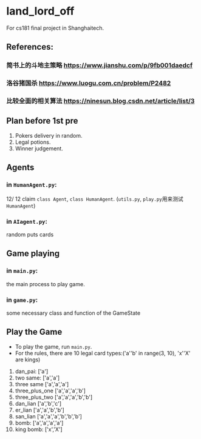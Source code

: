 # land_lord_off
For cs181 final project in Shanghaitech.

## References:
### 简书上的斗地主策略 https://www.jianshu.com/p/9fb001daedcf

### 洛谷猪国杀 https://www.luogu.com.cn/problem/P2482

### 比较全面的相关算法 https://ninesun.blog.csdn.net/article/list/3

## Plan before 1st pre
1. Pokers delivery in random.
2. Legal potions.
3. Winner judgement.


## Agents
### in `HumanAgent.py`:
12/ 12
claim `class Agent`, `class HumanAgent`.
(`utils.py`, `play.py`用来测试`HumanAgent`)

### in `AIagent.py`:
random puts cards

## Game playing
### in `main.py`:
the main process to play game.

### in `game.py`:
some necessary class and function of the GameState

## Play the Game
* To play the game, run `main.py`.
* For the rules, there are 10 legal card types:('a''b' in range(3, 10), 'x''X' are kings)
1. dan_pai:         ['a']
2. two same:        ['a','a']
3. three same       ['a','a','a']
4. three_plus_one   ['a','a','a','b']
5. three_plus_two   ['a','a','a','b','b']
6. dan_lian         ['a','b','c']
7. er_lian          ['a','a','b','b']
8. san_lian         ['a','a','a','b','b','b']
9. bomb:            ['a','a','a','a']
10. king bomb:      ['x','X']
